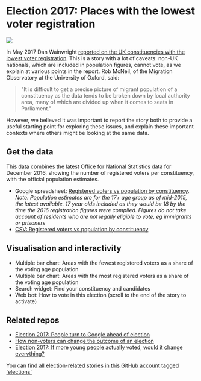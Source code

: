 # Election 2017: Places with the lowest voter registration

![](https://ichef-1.bbci.co.uk/news/624/cpsprodpb/875F/production/_96155643_chart_fewestregistered_birmingham.png)

In May 2017 Dan Wainwright [reported on the UK constituencies with the lowest voter registration](http://www.bbc.co.uk/news/election-2017-39999279). This is a story with a lot of caveats: non-UK nationals, which are included in population figures, cannot vote, as we explain at various points in the report. Rob McNeil, of the Migration Observatory at the University of Oxford, said: 

> "It is difficult to get a precise picture of migrant population of a constituency as the data tends to be broken down by local authority area, many of which are divided up when it comes to seats in Parliament."

However, we believed it was important to report the story both to provide a useful starting point for exploring these issues, and explain these important contexts where others might be looking at the same data. 

## Get the data

This data combines the latest Office for National Statistics data for December 2016, showing the number of registered voters per constituency, with the official population estimates.

* Google spreadsheet: [Registered voters vs population by constituency](https://docs.google.com/spreadsheets/d/1_5h-PVKPwvnwRXK9WbfQ3QqiSPXOQhgGguXJ_e5tOb0/edit#gid=0). *Note: Population estimates are for the 17+ age group as of mid-2015, the latest available. 17 year olds included as they would be 18 by the time the 2016 registration figures were compiled. Figures do not take account of residents who are not legally eligible to vote, eg immigrants or prisoners*
* [CSV: Registered voters vs population by constituency](https://raw.githubusercontent.com/BBC-Data-Unit/election17-voter-registration/master/Registered%20voters%20vs%20population%20by%20constituency.csv)

## Visualisation and interactivity

* Multiple bar chart: Areas with the fewest registered voters as a share of the voting age population
* Multiple bar chart: Areas with the most registered voters as a share of the voting age population
* Search widget: Find your constituency and candidates
* Web bot: How to vote in this election (scroll to the end of the story to activate)

## Related repos

* [Election 2017: People turn to Google ahead of election](https://github.com/BBC-Data-Unit/election17-google)
* [How non-voters can change the outcome of an election](https://github.com/BBC-Data-Unit/non-voters)
* [Election 2017: If more young people actually voted, would it change everything?](https://github.com/BBC-Data-Unit/election17-young-people)

You can [find all election-related stories in this GitHub account tagged 'elections'](https://github.com/search?q=topic%3Aelections+org%3ABBC-Data-Unit&type=Repositories)


